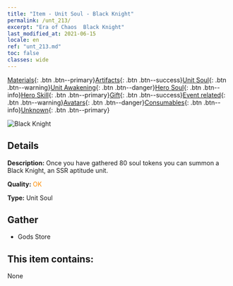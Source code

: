```yaml
---
title: "Item - Unit Soul - Black Knight"
permalink: /unt_213/
excerpt: "Era of Chaos  Black Knight"
last_modified_at: 2021-06-15
locale: en
ref: "unt_213.md"
toc: false
classes: wide
---
```

 [Materials](/Items/){: .btn .btn--primary}[Artifacts](/Items/Artifacts/){: .btn .btn--success}[Unit Soul](/Items/UnitSoul/){: .btn .btn--warning}[Unit Awakening](/Items/UnitAwakening/){: .btn .btn--danger}[Hero Soul](/Items/HeroSoul/){: .btn .btn--info}[Hero Skill](/Items/HeroSkill/){: .btn .btn--primary}[Gift](/Items/Gift/){: .btn .btn--success}[Event related](/Items/Events/){: .btn .btn--warning}[Avatars](/Items/Avatars/){: .btn .btn--danger}[Consumables](/Items/Consumables/){: .btn .btn--info}[Unknown](/Items/Unknown/){: .btn .btn--primary}

 ![Black Knight](/images/u/ti_siwangqishi.jpg)

## Details
 **Description:** Once you have gathered 80 soul tokens you can summon a Black Knight, an SSR aptitude unit.

 **Quality:** <span style="color: #FF8C00">OK</span>

 **Type:** Unit Soul

## Gather

*    Gods Store 

## This item contains:

  None

